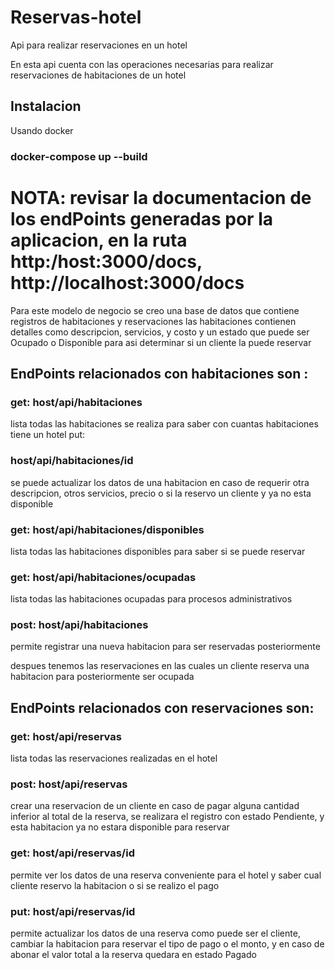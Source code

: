# Reservas-hotel
Api para realizar reservaciones en un hotel

En esta api cuenta con las operaciones necesarias para realizar reservaciones de habitaciones de un hotel

## Instalacion
Usando docker
### docker-compose up --build

# NOTA: revisar la documentacion de los endPoints generadas por la aplicacion, en la ruta http:/host:3000/docs, http://localhost:3000/docs

Para este modelo de negocio se creo una base de datos que contiene registros de habitaciones y reservaciones
las habitaciones contienen detalles como descripcion, servicios, y costo y un estado que puede ser Ocupado o Disponible
para asi determinar si un cliente la puede reservar

## EndPoints relacionados con habitaciones son :

### get: host/api/habitaciones               
lista todas las habitaciones se realiza para saber con cuantas habitaciones tiene  un hotel
put: 

### host/api/habitaciones/id            
se puede actualizar los datos de una habitacion en caso de requerir otra descripcion, otros servicios, precio o si la reservo un cliente y ya no esta disponible   

### get: host/api/habitaciones/disponibles   
lista todas las habitaciones disponibles para saber si se puede reservar

### get: host/api/habitaciones/ocupadas
lista todas las habitaciones ocupadas para procesos administrativos

### post: host/api/habitaciones              
permite registrar una nueva habitacion para ser reservadas posteriormente



despues tenemos las reservaciones en las cuales un cliente reserva una habitacion para posteriormente ser ocupada

## EndPoints relacionados con reservaciones son:

### get: host/api/reservas                  
lista todas las reservaciones realizadas en el hotel

### post: host/api/reservas                  
crear una reservacion de un cliente en caso de pagar alguna cantidad inferior al total de la reserva, se realizara el registro con estado Pendiente, y esta habitacion ya no estara disponible para reservar

### get: host/api/reservas/id                 
permite ver los datos de una reserva conveniente para el hotel y saber cual cliente reservo la habitacion o si se realizo el pago

### put: host/api/reservas/id               
permite actualizar los datos de una reserva como puede ser el cliente, cambiar la habitacion para reservar el tipo de pago o el monto, y en caso de abonar el valor total a la reserva quedara en estado Pagado
